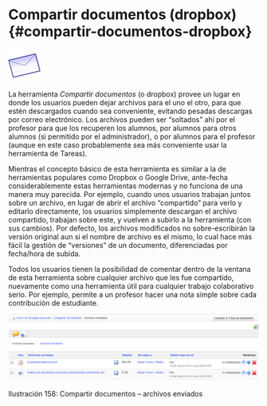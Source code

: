 # Compartir documentos (dropbox) {#compartir-documentos-dropbox}

<img width="64px" src="../assets/graphics268.svg">

La herramienta _Compartir_ _documentos_ (o dropbox) provee un lugar en donde los usuarios pueden dejar archivos para el uno el otro, para que estén descargados cuando sea conveniente, evitando pesadas descargas por correo electrónico. Los archivos pueden ser “soltados” ahí por el profesor para que los recuperen los alumnos, por alumnos para otros alumnos (si permitido por el administrador), o por alumnos para el profesor (aunque en este caso probablemente sea más conveniente usar la herramienta de Tareas).

Mientras el concepto básico de esta herramienta es similar a la de herramientas populares como Dropbox o Google Drive, ante-fecha considerablemente estas herramientas modernas y no funciona de una manera muy parecida. Por ejemplo, cuando unos usuarios trabajan juntos sobre un archivo, en lugar de abrir el archivo “compartido” para verlo y editarlo directamente, los usuarios simplemente descargan el archivo compartido, trabajan sobre este, y vuelven a subirlo a la herramienta (con sus cambios). Por defecto, los archivos modificados no sobre-escribirán la versión original aun si el nombre de archivo es el mismo, lo cual hace más fácil la gestión de “versiones” de un documento, diferenciadas por fecha/hora de subida.

Todos los usuarios tienen la posibilidad de comentar dentro de la ventana de esta herramienta sobre cualquier archivo que les fue compartido, nuevamente como una herramienta útil para cualquier trabajo colaborativo serio. Por ejemplo, permite a un profesor hacer una nota simple sobre cada contribución de estudiante.

![](../assets/graficos137.png)

Ilustración 158: Compartir documentos – archivos enviados
